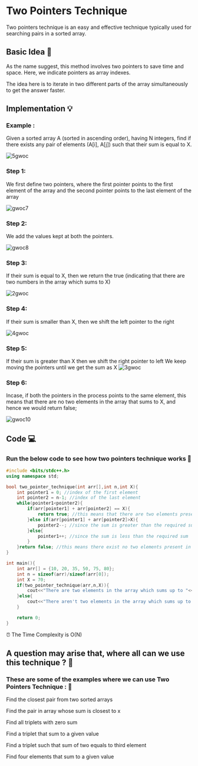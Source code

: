 # Two Pointers Technique 

<!-- ## Definition -->

Two pointers technique is an easy and effective technique typically used for searching pairs in a sorted array.

## Basic Idea 🧠

As the name suggest, this method involves two pointers to save time and space. 
Here, we indicate pointers as array indexes.

The idea here is to iterate in two different parts of the array simultaneously to get the answer faster.

## Implementation 💡

### Example : 

Given a sorted array A (sorted in ascending order), having N integers, find if there exists any pair of elements (A[i], A[j]) such that their sum is equal to X.

![5gwoc](https://user-images.githubusercontent.com/75165587/133954370-bd138665-ba40-445e-b64f-d77b314c4afa.png)

### Step 1: 
We first define two pointers, where the first pointer points to the first element of the array and the second pointer points to the last element of the array 

![gwoc7](https://user-images.githubusercontent.com/75165587/133955835-a812693d-d1d6-490f-85be-1519cf730e69.png)


### Step 2: 
We add the values kept at both the pointers.

![gwoc8](https://user-images.githubusercontent.com/75165587/133955847-9056587d-f79e-44c1-bc1c-611d9cea7756.png)


### Step 3: 
If their sum is equal to X, then we return the true (indicating that there are two numbers in the array which sums to X)

![2gwoc](https://user-images.githubusercontent.com/75165587/133954543-b1dab8de-195e-498e-bcba-faeb7e619700.png)

### Step 4: 
If their sum is smaller than X, then we shift the left pointer to the right

![4gwoc](https://user-images.githubusercontent.com/75165587/133954723-17978c9f-7119-47f9-bd55-25bf76b76dac.png)



### Step 5:
If their sum is greater than X then we shift the right pointer to left
We keep moving the pointers until we get the sum as X
![3gwoc](https://user-images.githubusercontent.com/75165587/133954671-5ba505a9-7a62-4b51-90db-84e0bbb3c6c5.png)



### Step 6:
Incase, if both the pointers in the process points to the same element, this means that there are no two elements in the array that sums to X, and hence we would return false;

![gwoc10](https://user-images.githubusercontent.com/75165587/133956134-fdb110a8-382c-4f2d-b12c-173d282eddb1.png)


## Code 💻
### Run the below code to see how two pointers technique works 🤖
```C++
#include <bits/stdc++.h>
using namespace std;

bool two_pointer_technique(int arr[],int n,int X){
    int pointer1 = 0; //index of the first element 
    int pointer2 = n-1; //index of the last element 
    while(pointer1<pointer2){
        if(arr[pointer1] + arr[pointer2] == X){
            return true; //this means that there are two elements present in the array which sums up to X
        }else if(arr[pointer1] + arr[pointer2]>X){
            pointer2--; //since the sum is greater than the required sum 
        }else{
            pointer1++; //since the sum is less than the required sum 
        }
    }return false; //this means there exist no two elements present in the array which sums up to X
}

int main(){
    int arr[] = {10, 20, 35, 50, 75, 80};
    int n = sizeof(arr)/sizeof(arr[0]); 
    int X = 70;
    if(two_pointer_technique(arr,n,X)){
        cout<<"There are two elements in the array which sums up to "<<X;
    }else{
        cout<<"There aren't two elements in the array which sums up to "<<X;
    }

    return 0;
}
```
⏰ The Time Complexity is O(N) 

##   A question may arise that, where all can we use this technique ? 💬

###  These are some of the examples where we can use Two Pointers Technique : 📖

Find the closest pair from two sorted arrays

Find the pair in array whose sum is closest to x

Find all triplets with zero sum

Find a triplet that sum to a given value

Find a triplet such that sum of two equals to third element


Find four elements that sum to a given value
